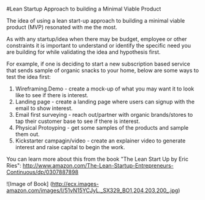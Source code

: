 #Lean Startup Approach to building a Minimal Viable Product

The idea of using a lean start-up approach to building a minimal viable product (MVP) resonated with me the most. 

As with any startup/idea when there may be budget, employee or other constraints it is important to understand or identify the
specific need you are building for while validating the idea and hypothesis first.

For example, if one is deciding to start a new subscription based service that sends sample of organic snacks to your home, below are
some ways to test the idea first:
1. Wireframing.Demo - create a mock-up of what you may want it to look like to see if there is interest.
2. Landing page - create a landing page where users can signup with the email to show interest.
3. Email first surveying - reach out/partner with organic brands/stores to tap their customer base to see if there is interest.
4. Physical Protoyping - get some samples of the products and sample them out.
5. Kickstarter campagin/video - create an explainer video to generate interest and raise capital to begin the work.

You can learn more about this from the book "The Lean Start Up by Eric Ries": http://www.amazon.com/The-Lean-Startup-Entrepreneurs-Continuous/dp/0307887898


![Image of Book]
(http://ecx.images-amazon.com/images/I/51vN15YCJyL._SX329_BO1,204,203,200_.jpg)
